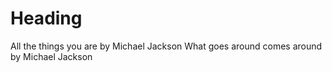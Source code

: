 # Heading

All the things you are by Michael Jackson
What goes around comes around by Michael Jackson
